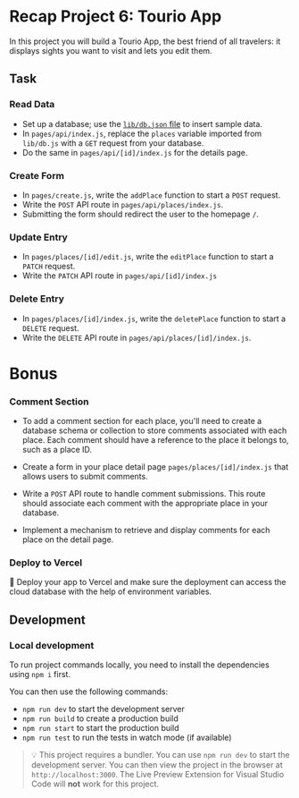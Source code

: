 # Recap Project 6: Tourio App

In this project you will build a Tourio App, the best friend of all travelers: it displays sights you want to visit and lets you edit them.

## Task

### Read Data

- Set up a database; use the [`lib/db.json` file](lib/db.json) to insert sample data.
- In `pages/api/index.js`, replace the `places` variable imported from `lib/db.js` with a `GET` request from your database.
- Do the same in `pages/api/[id]/index.js` for the details page.

### Create Form

- In `pages/create.js`, write the `addPlace` function to start a `POST` request.
- Write the `POST` API route in `pages/api/places/index.js`.
- Submitting the form should redirect the user to the homepage `/`.

### Update Entry

- In `pages/places/[id]/edit.js`, write the `editPlace` function to start a `PATCH` request.
- Write the `PATCH` API route in `pages/api/[id]/index.js`

### Delete Entry

- In `pages/places/[id]/index.js`, write the `deletePlace` function to start a `DELETE` request.
- Write the `DELETE` API route in `pages/api/places/[id]/index.js`.

# Bonus
### Comment Section
- To add a comment section for each place, you'll need to create a database schema or collection to store comments associated with each place. Each comment should have a reference to the place it belongs to, such as a place ID.

- Create a form in your place detail page `pages/places/[id]/index.js` that allows users to submit comments.

- Write a `POST` API route to handle comment submissions. This route should associate each comment with the appropriate place in your database.

- Implement a mechanism to retrieve and display comments for each place on the detail page.


### Deploy to Vercel
🚀 Deploy your app to Vercel and make sure the deployment can access the cloud database with the help of environment variables.


## Development

### Local development

To run project commands locally, you need to install the dependencies using `npm i` first.

You can then use the following commands:

- `npm run dev` to start the development server
- `npm run build` to create a production build
- `npm run start` to start the production build
- `npm run test` to run the tests in watch mode (if available)

> 💡 This project requires a bundler. You can use `npm run dev` to start the development server. You can then view the project in the browser at `http://localhost:3000`. The Live Preview Extension for Visual Studio Code will **not** work for this project.
